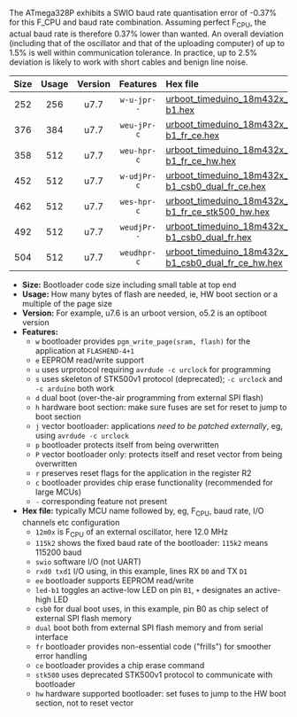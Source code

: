 The ATmega328P exhibits a SWIO baud rate quantisation error of -0.37% for this F_CPU and baud rate combination. Assuming perfect F<sub>CPU</sub>, the actual baud rate is therefore 0.37% lower than wanted. An overall deviation (including that of the oscillator and that of the uploading computer) of up to 1.5% is well within communication tolerance. In practice, up to 2.5% deviation is likely to work with short cables and benign line noise.

|Size|Usage|Version|Features|Hex file|
|:-:|:-:|:-:|:-:|:--|
|252|256|u7.7|`w-u-jpr--`|[urboot_timeduino_18m432x_+250k0_swio_rxd0_txd1_led-b1.hex](https://raw.githubusercontent.com/stefanrueger/urboot.hex/main/boards/timeduino/external_oscillator/fcpu_18m432x/br_+250k0/urboot_timeduino_18m432x_+250k0_swio_rxd0_txd1_led-b1.hex)|
|376|384|u7.7|`weu-jPr-c`|[urboot_timeduino_18m432x_+250k0_swio_rxd0_txd1_ee_led-b1_fr_ce.hex](https://raw.githubusercontent.com/stefanrueger/urboot.hex/main/boards/timeduino/external_oscillator/fcpu_18m432x/br_+250k0/urboot_timeduino_18m432x_+250k0_swio_rxd0_txd1_ee_led-b1_fr_ce.hex)|
|358|512|u7.7|`weu-hpr-c`|[urboot_timeduino_18m432x_+250k0_swio_rxd0_txd1_ee_led-b1_fr_ce_hw.hex](https://raw.githubusercontent.com/stefanrueger/urboot.hex/main/boards/timeduino/external_oscillator/fcpu_18m432x/br_+250k0/urboot_timeduino_18m432x_+250k0_swio_rxd0_txd1_ee_led-b1_fr_ce_hw.hex)|
|452|512|u7.7|`w-udjPr-c`|[urboot_timeduino_18m432x_+250k0_swio_rxd0_txd1_led-b1_csb0_dual_fr_ce.hex](https://raw.githubusercontent.com/stefanrueger/urboot.hex/main/boards/timeduino/external_oscillator/fcpu_18m432x/br_+250k0/urboot_timeduino_18m432x_+250k0_swio_rxd0_txd1_led-b1_csb0_dual_fr_ce.hex)|
|462|512|u7.7|`wes-hpr-c`|[urboot_timeduino_18m432x_+250k0_swio_rxd0_txd1_ee_led-b1_fr_ce_stk500_hw.hex](https://raw.githubusercontent.com/stefanrueger/urboot.hex/main/boards/timeduino/external_oscillator/fcpu_18m432x/br_+250k0/urboot_timeduino_18m432x_+250k0_swio_rxd0_txd1_ee_led-b1_fr_ce_stk500_hw.hex)|
|492|512|u7.7|`weudjPr--`|[urboot_timeduino_18m432x_+250k0_swio_rxd0_txd1_ee_led-b1_csb0_dual_fr.hex](https://raw.githubusercontent.com/stefanrueger/urboot.hex/main/boards/timeduino/external_oscillator/fcpu_18m432x/br_+250k0/urboot_timeduino_18m432x_+250k0_swio_rxd0_txd1_ee_led-b1_csb0_dual_fr.hex)|
|504|512|u7.7|`weudhpr-c`|[urboot_timeduino_18m432x_+250k0_swio_rxd0_txd1_ee_led-b1_csb0_dual_fr_ce_hw.hex](https://raw.githubusercontent.com/stefanrueger/urboot.hex/main/boards/timeduino/external_oscillator/fcpu_18m432x/br_+250k0/urboot_timeduino_18m432x_+250k0_swio_rxd0_txd1_ee_led-b1_csb0_dual_fr_ce_hw.hex)|

- **Size:** Bootloader code size including small table at top end
- **Usage:** How many bytes of flash are needed, ie, HW boot section or a multiple of the page size
- **Version:** For example, u7.6 is an urboot version, o5.2 is an optiboot version
- **Features:**
  + `w` bootloader provides `pgm_write_page(sram, flash)` for the application at `FLASHEND-4+1`
  + `e` EEPROM read/write support
  + `u` uses urprotocol requiring `avrdude -c urclock` for programming
  + `s` uses skeleton of STK500v1 protocol (deprecated); `-c urclock` and `-c arduino` both work
  + `d` dual boot (over-the-air programming from external SPI flash)
  + `h` hardware boot section: make sure fuses are set for reset to jump to boot section
  + `j` vector bootloader: applications *need to be patched externally*, eg, using `avrdude -c urclock`
  + `p` bootloader protects itself from being overwritten
  + `P` vector bootloader only: protects itself and reset vector from being overwritten
  + `r` preserves reset flags for the application in the register R2
  + `c` bootloader provides chip erase functionality (recommended for large MCUs)
  + `-` corresponding feature not present
- **Hex file:** typically MCU name followed by, eg, F<sub>CPU</sub>, baud rate, I/O channels etc configuration
  + `12m0x` is F<sub>CPU</sub> of an external oscillator, here 12.0 MHz
  + `115k2` shows the fixed baud rate of the bootloader: `115k2` means 115200 baud
  + `swio` software I/O (not UART)
  + `rxd0 txd1` I/O using, in this example, lines RX `D0` and TX `D1`
  + `ee` bootloader supports EEPROM read/write
  + `led-b1` toggles an active-low LED on pin `B1`, `+` designates an active-high LED
  + `csb0` for dual boot uses, in this example, pin B0 as chip select of external SPI flash memory
  + `dual` boot both from external SPI flash memory and from serial interface
  + `fr` bootloader provides non-essential code ("frills") for smoother error handling
  + `ce` bootloader provides a chip erase command
  + `stk500` uses deprecated STK500v1 protocol to communicate with bootloader
  + `hw` hardware supported bootloader: set fuses to jump to the HW boot section, not to reset vector
